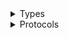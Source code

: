<details>
<summary>Types</summary>

  - [ElasticTranscoderClient](/aws-sdk-swift/reference/0.x/AWSElasticTranscoder/ElasticTranscoderClient)
  - [ElasticTranscoderClient.ElasticTranscoderClientConfiguration](/aws-sdk-swift/reference/0.x/AWSElasticTranscoder/ElasticTranscoderClient.ElasticTranscoderClientConfiguration)
  - [ElasticTranscoderClientLogHandlerFactory](/aws-sdk-swift/reference/0.x/AWSElasticTranscoder/ElasticTranscoderClientLogHandlerFactory)
  - [ElasticTranscoderClientTypes](/aws-sdk-swift/reference/0.x/AWSElasticTranscoder/ElasticTranscoderClientTypes)

</details>

<details>
<summary>Protocols</summary>

  - [ElasticTranscoderClientProtocol](/aws-sdk-swift/reference/0.x/AWSElasticTranscoder/ElasticTranscoderClientProtocol)

</details>
